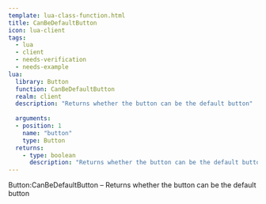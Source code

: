 ```yaml
---
template: lua-class-function.html
title: CanBeDefaultButton
icon: lua-client
tags:
  - lua
  - client
  - needs-verification
  - needs-example
lua:
  library: Button
  function: CanBeDefaultButton
  realm: client
  description: "Returns whether the button can be the default button"
  
  arguments:
  - position: 1
    name: "button"
    type: Button
  returns:
    - type: boolean
      description: "Returns whether the button can be the default button"
---
```


<div class="lua__search__keywords">
Button:CanBeDefaultButton &#x2013; Returns whether the button can be the default button
</div>
